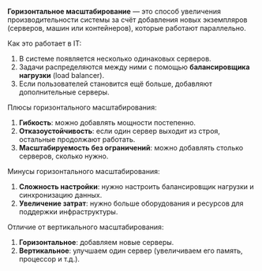 **Горизонтальное масштабирование** — это способ увеличения производительности системы за счёт добавления новых экземпляров (серверов, машин или контейнеров), которые работают параллельно.

Как это работает в IT:
1. В системе появляется несколько одинаковых серверов.
2. Задачи распределяются между ними с помощью **балансировщика нагрузки** (load balancer).
3. Если пользователей становится ещё больше, добавляют дополнительные серверы.

Плюсы горизонтального масштабирования:
1. **Гибкость**: можно добавлять мощности постепенно.
2. **Отказоустойчивость**: если один сервер выходит из строя, остальные продолжают работать.
3. **Масштабируемость без ограничений**: можно добавлять столько серверов, сколько нужно.

Минусы горизонтального масштабирования:
1. **Сложность настройки**: нужно настроить балансировщик нагрузки и синхронизацию данных.
2. **Увеличение затрат**: нужно больше оборудования и ресурсов для поддержки инфраструктуры.

Отличие от вертикального масштабирования:
1. **Горизонтальное**: добавляем новые серверы.
2. **Вертикальное**: улучшаем один сервер (увеличиваем его память, процессор и т.д.).
